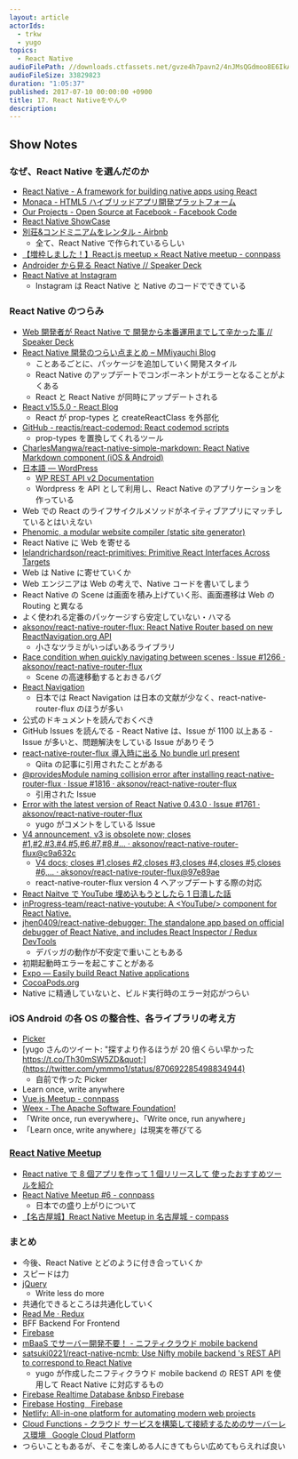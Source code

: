 ```yaml
---
layout: article
actorIds:
  - trkw
  - yugo
topics:
  - React Native
audioFilePath: //downloads.ctfassets.net/gvze4h7pavn2/4nJMsQGdmoo8E6IkAOQUiU/95ade7f3c243a01ece7b57e1ae0139b9/17.mp3
audioFileSize: 33829823
duration: "1:05:37"
published: 2017-07-10 00:00:00 +0900
title: 17. React Nativeをやんや
description:
---
```


## Show Notes

### なぜ、React Native を選んだのか

* [React Native - A framework for building native apps using React](https://facebook.github.io/react-native/)
* [Monaca - HTML5 ハイブリッドアプリ開発プラットフォーム](https://ja.monaca.io/)
* [Our Projects - Open Source at Facebook - Facebook Code](https://code.facebook.com/projects/)
* [React Native ShowCase](https://facebook.github.io/react-native/showcase.html)
* [別荘&コンドミニアムをレンタル - Airbnb](https://www.airbnb.jp/)
  * 全て、React Native で作られているらしい
* [【増枠しました！】React.js meetup × React Native meetup - connpass](https://react-native-meetup.connpass.com/event/49024/)
* [Androider から見る React Native // Speaker Deck](https://speakerdeck.com/operando/androiderkarajian-rureact-native)
* [React Native at Instagram](https://engineering.instagram.com/react-native-at-instagram-dd828a9a90c7)
  * Instagram は React Native と Native のコードでできている

### React Native のつらみ

* [Web 開発者が React Native で 開発から本番運用までして辛かった事 // Speaker Deck](https://speakerdeck.com/rskull/webkai-fa-zhe-ga-react-nativede-kai-fa-karaben-fan-yun-yong-madesitexin-katutashi)
* [React Native 開発のつらい点まとめ &#8211; MMiyauchi Blog](http://mmiyauchi.com/?p=1526)
  * ことあるごとに、パッケージを追加していく開発スタイル
  * React Native のアップデートでコンポーネントがエラーとなることがよくある
  * React と React Native が同時にアップデートされる
* [React v15.5.0 - React Blog](https://facebook.github.io/react/blog/2017/04/07/react-v15.5.0.html)
  * React が prop-types と createReactClass を外部化
* [GitHub - reactjs/react-codemod: React codemod scripts](https://github.com/reactjs/react-codemod#react-proptypes-to-prop-types)
  * prop-types を置換してくれるツール
* [CharlesMangwa/react-native-simple-markdown: React Native Markdown component (iOS &amp; Android)](https://github.com/CharlesMangwa/react-native-simple-markdown)
* [日本語 &mdash; WordPress](https://ja.wordpress.org/)
  * [WP REST API v2 Documentation](http://ja.wp-api.org/)
  * Wordpress を API として利用し、React Native のアプリケーションを作っている
* Web での React のライフサイクルメソッドがネイティブアプリにマッチしているとはいえない
* [Phenomic, a modular website compiler (static site generator)](https://phenomic.io/)
* React Native に Web を寄せる
* [lelandrichardson/react-primitives: Primitive React Interfaces Across Targets](https://github.com/lelandrichardson/react-primitives/)
* Web は Native に寄せていくか
* Web エンジニアは Web の考えで、Native コードを書いてしまう
* React Native の Scene は画面を積み上げていく形、画面遷移は Web の Routing と異なる
* よく使われる定番のパッケージすら安定していない・ハマる
* [aksonov/react-native-router-flux: React Native Router based on new ReactNavigation.org API](https://github.com/aksonov/react-native-router-flux)
  * 小さなツラミがいっぱいあるライブラリ
* [Race condition when quickly navigating between scenes · Issue #1266 · aksonov/react-native-router-flux](https://github.com/aksonov/react-native-router-flux/issues/1266)
  * Scene の高速移動するとおきるバグ
* [React Navigation](https://reactnavigation.org/)
  * 日本では React Navigation は日本の文献が少なく、react-native-router-flux のほうが多い
* 公式のドキュメントを読んでおくべき
* GitHub Issues を読んでる - React Native は、Issue が 1100 以上ある - Issue が多いと、問題解決をしている Issue がありそう
* [react-native-router-flux 導入時に出る No bundle url present](http://qiita.com/maltz/items/a32ee73cb5a20cbb14b1)
  * Qiita の記事に引用されたことがある
* [@providesModule naming collision error after installing react-native-router-flux · Issue #1816 · aksonov/react-native-router-flux](https://github.com/aksonov/react-native-router-flux/issues/1816#issuecomment-296857358)
  * 引用された Issue
* [Error with the latest version of React Native 0.43.0 · Issue #1761 · aksonov/react-native-router-flux](https://github.com/aksonov/react-native-router-flux/issues/1761#issuecomment-292242725)
  * yugo がコメントをしている Issue
* [V4 announcement, v3 is obsolete now; closes #1,#2,#3,#4,#5,#6,#7,#8,#… · aksonov/react-native-router-flux@c9a632c](https://github.com/aksonov/react-native-router-flux/commit/c9a632ce1ca7f4e75693bf0fa0dbaaaa1e5b36b0)
  * [V4 docs; closes #1,closes #2,closes #3,closes #4,closes #5,closes #6,… · aksonov/react-native-router-flux@97e89ae](https://github.com/aksonov/react-native-router-flux/commit/97e89ae0e802b9a371e8ac3806b6850347cfcbb5)
  * react-native-router-flux version 4 へアップデートする際の対応
* [React Naitve で YouTube 埋め込もうとしたら 1 日潰した話](https://www.slideshare.net/yugomatsumoto2/rnyoutube-75277632)
* [inProgress-team/react-native-youtube: A &lt;YouTube/&gt; component for React Native.](https://github.com/inProgress-team/react-native-youtube)
* [jhen0409/react-native-debugger: The standalone app based on official debugger of React Native, and includes React Inspector / Redux DevTools](https://github.com/jhen0409/react-native-debugger)
  * デバッガの動作が不安定で重いこともある
* 初期起動時エラーを起こすことがある
* [Expo — Easily build React Native applications](https://expo.io/)
* [CocoaPods.org](https://cocoapods.org/)
* Native に精通していないと、ビルド実行時のエラー対応がつらい

### iOS Android の各 OS の整合性、各ライブラリの考え方

* [Picker](https://facebook.github.io/react-native/docs/picker.html)
* [yugo さんのツイート: &quot;探すより作るほうが 20 倍くらい早かった https://t.co/Th30mSW5ZD&quot;](https://twitter.com/ymmmo1/status/870692285498834944)
  * 自前で作った Picker
* Learn once, write anywhere
* [Vue.js Meetup - connpass](https://vuejs-meetup.connpass.com/)
* [Weex - The Apache Software Foundation!](https://weex.incubator.apache.org/)
* 「Write once, run everywhere」、「Write once, run anywhere」
* 「Learn once, write anywhere」は現実を帯びてる

### [React Native Meetup](https://react-native-meetup.connpass.com/)

* [React native で 8 個アプリを作って 1 個リリースして 使ったおすすめツールを紹介](https://www.slideshare.net/mat_aki/react-native-81)
* [React Native Meetup #6 - connpass](https://react-native-meetup.connpass.com/event/60764/)
  * 日本での盛り上がりについて
* [【名古屋城】React Native Meetup in 名古屋城 - compass](https://react-native-meetup.connpass.com/event/59766/)

### まとめ

* 今後、React Native とどのように付き合っていくか
* スピードは力
* [jQuery](https://jquery.com/)
  * Write less do more
* 共通化できるところは共通化していく
* [Read Me · Redux](http://redux.js.org/)
* BFF Backend For Frontend
* [Firebase](https://firebase.google.com/?hl=ja)
* [mBaaS でサーバー開発不要！ - ニフティクラウド mobile backend](http://mb.cloud.nifty.com/)
* [satsuki0221/react-native-ncmb: Use Nifty mobile backend &#39;s REST API to correspond to React Native](https://github.com/satsuki0221/react-native-ncmb)
  * yugo が作成したニフティクラウド mobile backend の REST API を使用して React Native に対応するもの
* [Firebase Realtime Database &nbsp Firebase](https://firebase.google.com/docs/database/)
* [Firebase Hosting &nbsp; Firebase](https://firebase.google.com/docs/hosting/)
* [Netlify: All-in-one platform for automating modern web projects](https://www.netlify.com/)
* [Cloud Functions - クラウド サービスを構築して接続するためのサーバーレス環境 &nbsp; Google Cloud Platform](https://cloud.google.com/functions/)
* つらいこともあるが、そこを楽しめる人にきてもらい広めてもらえれば良い
